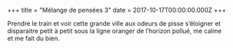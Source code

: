 +++
title = "Mélange de pensées 3"
date = 2017-10-17T00:00:00.000Z
+++

Prendre le train et voir cette grande ville aux odeurs de pisse s’éloigner et disparaitre petit à petit sous la ligne oranger de l’horizon pollué, me calme et me fait du bien.
